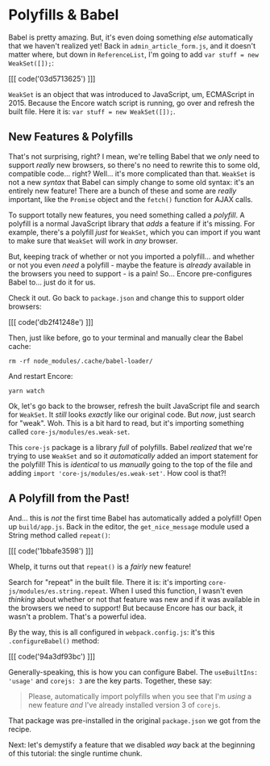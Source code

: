 # Polyfills & Babel

Babel is pretty amazing. But, it's even doing something *else* automatically
that we haven't realized yet! Back in `admin_article_form.js`, and it doesn't
matter where, but down in `ReferenceList`, I'm going to add
`var stuff = new WeakSet([]);`:

[[[ code('03d5713625') ]]]

`WeakSet` is an object that was introduced to JavaScript, um, ECMAScript in 2015.
Because the Encore watch script is running, go over and refresh the built file.
Here it is: `var stuff = new WeakSet([]);`.

## New Features & Polyfills

That's not surprising, right? I mean, we're telling Babel that we *only* need to
support *really* new browsers, so there's no need to rewrite this to some old,
compatible code... right? Well... it's more complicated than that. `WeakSet` is not
a new *syntax* that Babel can simply change to some old syntax: it's an entirely
new feature! There are a bunch of these and some are *really* important, like the
`Promise` object and the `fetch()` function for AJAX calls.

To support totally new features, you need something called a *polyfill*. A polyfill
is a normal JavaScript library that *adds* a feature if it's missing. For example,
there's a polyfill *just* for `WeakSet`, which you can import if you want to make
sure that `WeakSet` will work in *any* browser.

But, keeping track of whether or not you imported a polyfill... and whether or not
you even *need* a polyfill - maybe the feature is *already* available in the browsers
you need to support - is a pain! So... Encore pre-configures Babel to... just do
it for us.

Check it out. Go back to `package.json` and change this to support older browsers:

[[[ code('db2f41248e') ]]]

Then, just like before, go to your terminal and manually clear the Babel cache:

```terminal
rm -rf node_modules/.cache/babel-loader/
```

And restart Encore:

```terminal-silent
yarn watch
```

Ok, let's go back to the browser, refresh the built JavaScript file and search for
`WeakSet`. It *still* looks *exactly* like our original code. But *now*, just
search for "weak". Woh. This is a bit hard to read, but it's importing something
called `core-js/modules/es.weak-set`.

This `core-js` package is a library *full* of polyfills. Babel *realized* that we're
trying to use `WeakSet` and so it *automatically* added an import statement for
the polyfill! This is *identical* to us *manually* going to the top of the file
and adding `import 'core-js/modules/es.weak-set'`. How cool is that?!

## A Polyfill from the Past!

And... this is *not* the first time Babel has automatically added a polyfill! Open
up `build/app.js`. Back in the editor, the `get_nice_message` module used a String
method called `repeat()`:

[[[ code('1bbafe3598') ]]]

Whelp, it turns out that `repeat()` is a *fairly* new feature!

Search for "repeat" in the built file. There it is: it's importing
`core-js/modules/es.string.repeat`. When I used this function, I wasn't even
*thinking* about whether or not that feature was new and if it was available in
the browsers we need to support! But because Encore has our back, it wasn't a problem.
That's a powerful idea.

By the way, this is all configured in `webpack.config.js`: it's this
`.configureBabel()` method:

[[[ code('94a3df93bc') ]]]

Generally-speaking, this is how you can configure Babel. The `useBuiltIns: 'usage'`
and `corejs: 3` are the key parts. Together, these say:

> Please, automatically import polyfills when you see that I'm *using* a new
> feature *and* I've already installed version 3 of `corejs`.

That package was pre-installed in the original `package.json` we got from the recipe.

Next: let's demystify a feature that we disabled *way* back at the beginning of
this tutorial: the single runtime chunk.
